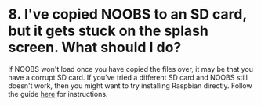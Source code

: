 # 8. I've copied NOOBS to an SD card, but it gets stuck on the splash screen. What should I do?

If NOOBS won't load once you have copied the files over, it may be that you have a corrupt SD card. If you've tried a different SD card and NOOBS still doesn't work, then you might want to try installing Raspbian directly. Follow the guide [here](https://www.raspberrypi.org/learning/help-software-guide/quickstart) for instructions.
